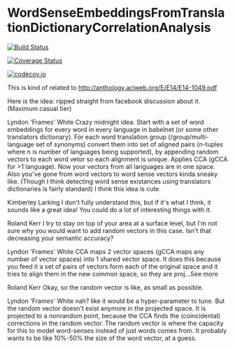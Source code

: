 # WordSenseEmbeddingsFromTranslationDictionaryCorrelationAnalysis

[![Build Status](https://travis-ci.org/oxinabox/WordSenseEmbeddingsFromTranslationDictionaryCorrelationAnalysis.jl.svg?branch=master)](https://travis-ci.org/oxinabox/WordSenseEmbeddingsFromTranslationDictionaryCorrelationAnalysis.jl)

[![Coverage Status](https://coveralls.io/repos/oxinabox/WordSenseEmbeddingsFromTranslationDictionaryCorrelationAnalysis.jl/badge.svg?branch=master&service=github)](https://coveralls.io/github/oxinabox/WordSenseEmbeddingsFromTranslationDictionaryCorrelationAnalysis.jl?branch=master)

[![codecov.io](http://codecov.io/github/oxinabox/WordSenseEmbeddingsFromTranslationDictionaryCorrelationAnalysis.jl/coverage.svg?branch=master)](http://codecov.io/github/oxinabox/WordSenseEmbeddingsFromTranslationDictionaryCorrelationAnalysis.jl?branch=master)


This is kind of related to http://anthology.aclweb.org/E/E14/E14-1049.pdf


Here is the idea: ripped straight from facebook discussion about it.
(Maximum casual tier)

Lyndon 'Frames' White
Crazy midnight idea.
Start with a set of word embeddings for every word in every language in babelnet (or some other translators dictionary).
For each word translation group (/group/multi-language set of synonyms) convert them into set of aligned pairs (n-tuples where n is number of languages being supported), by appending random vectors to each word vetor so each alignment is unique.
Applies CCA (gCCA for >1 language).
Now your vectors from all languages are in one space.
Also you've gone from word vectors to word sense vectors kinda sneaky like. (Though I think detecting word sense existances using translators dictionaries is fairly standard)
I think this idea is cute.

Kimberley Larking
I don't fully understand this, but if it's what I think, it sounds like a great idea! You could do a lot of interesting things with it.

Roland Kerr
I try to stay on top of your area at a surface level, but I'm not sure why you would want to add random vectors in this case. Isn't that decreasing your semantic accuracy?

Lyndon 'Frames' White
CCA maps 2 vector spaces (gCCA maps any number of vector spaces) into 1 shared vector space.
It does this because you feed it a set of pairs of vectors form each of the original space and it tries to align them in the new common space, so they are proj...See more

Roland Kerr
Okay, so the random vector is like, as small as possible.

Lyndon 'Frames' White
nah?
like it would be a hyper-parameter to tune.
But the random vector doesn't exist anymore in the projected space.
It is projected to a nonrandom point,
because the CCA finds the (coincidental) corrections in the random vector.
The random vector is where the capacity for this to model word-senses instead of just words comes from.
It probably wants to be like 10%-50% the size of the word vector, at a guess.




